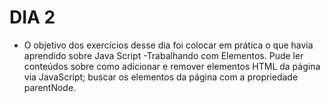 # DIA 2

- O objetivo dos exercícios desse dia foi colocar em prática o que havia aprendido sobre Java Script -Trabalhando com Elementos. Pude ler conteúdos sobre como adicionar e remover elementos HTML da página via JavaScript; buscar os elementos da página com a propriedade parentNode.

